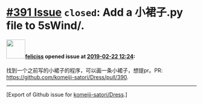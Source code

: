 # [\#391 Issue](https://github.com/komeiji-satori/Dress/issues/391) `closed`: Add a 小裙子.py file to 5sWind/.

#### <img src="https://avatars.githubusercontent.com/u/22887031?v=4" width="50">[feliciss](https://github.com/feliciss) opened issue at [2019-02-22 12:24](https://github.com/komeiji-satori/Dress/issues/391):

找到一个之前写的小裙子的程序，可以画一条小裙子，想提pr。PR: https://github.com/komeiji-satori/Dress/pull/390.





-------------------------------------------------------------------------------



[Export of Github issue for [komeiji-satori/Dress](https://github.com/komeiji-satori/Dress).]
